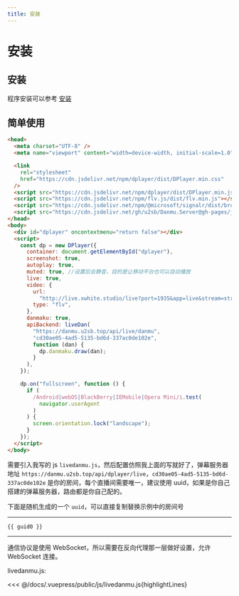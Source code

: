 ```yaml
---
title: 安装
---
```


# 安装

## 安装

程序安装可以参考 [安装](/danmu/install.md)

## 简单使用

```html
<head>
  <meta charset="UTF-8" />
  <meta name="viewport" content="width=device-width, initial-scale=1.0" />

  <link
    rel="stylesheet"
    href="https://cdn.jsdelivr.net/npm/dplayer/dist/DPlayer.min.css"
  />
  <script src="https://cdn.jsdelivr.net/npm/dplayer/dist/DPlayer.min.js"></script>
  <script src="https://cdn.jsdelivr.net/npm/flv.js/dist/flv.min.js"></script>
  <script src="https://cdn.jsdelivr.net/npm/@microsoft/signalr/dist/browser/signalr.min.js"></script>
  <script src="https://cdn.jsdelivr.net/gh/u2sb/Danmu.Server@gh-pages/js/livedanmu.js"></script>
</head>
<body>
  <div id="dplayer" oncontextmenu="return false"></div>
  <script>
    const dp = new DPlayer({
      container: document.getElementById("dplayer"),
      screenshot: true,
      autoplay: true,
      muted: true, //设置后会静音，目的是让移动平台也可以自动播放
      live: true,
      video: {
        url:
          "http://live.xwhite.studio/live?port=1935&app=live&stream=streamname",
        type: "flv",
      },
      danmaku: true,
      apiBackend: liveDan(
        "https://danmu.u2sb.top/api/live/danmu",
        "cd30ae05-4ad5-5135-bd6d-337ac0de102e",
        function (dan) {
          dp.danmaku.draw(dan);
        }
      ),
    });

    dp.on("fullscreen", function () {
      if (
        /Android|webOS|BlackBerry|IEMobile|Opera Mini/i.test(
          navigator.userAgent
        )
      ) {
        screen.orientation.lock("landscape");
      }
    });
  </script>
</body>
```

需要引入我写的 js `livedanmu.js`，然后配置仿照我上面的写就好了，弹幕服务器地址 `https://danmu.u2sb.top/api/dplayer/live`，`cd30ae05-4ad5-5135-bd6d-337ac0de102e` 是你的房间，每个直播间需要唯一，建议使用 uuid，如果是你自己搭建的弹幕服务器，路由都是你自己配的。

下面是随机生成的一个 `uuid`，可以直接复制替换示例中的房间号

---

`{{ guid0 }}`

---

通信协议是使用 WebSocket，所以需要在反向代理那一层做好设置，允许 WebSocket 连接。

livedanmu.js:

<<< @/docs/.vuepress/public/js/livedanmu.js{highlightLines}

<ClientOnly>
  <Vssue title="安装-Live | 弹幕服务器文档" />
</ClientOnly>

<script>
function guid2() {
	function S4() {
		return (((1 + Math.random()) * 0x10000) | 0).toString(16).substring(1);
	}
	return (S4() + S4() + "-" + S4() + "-" + S4() + "-" + S4() + "-" + S4() + S4() + S4());
}


export default {
  data() {
    return {
      guid0: guid2()
    }
  }
}
</script>
